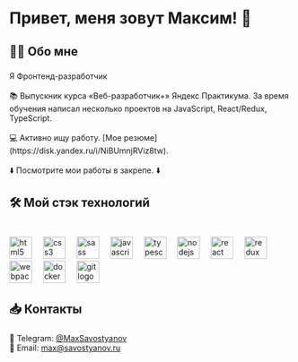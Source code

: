<h1 align="left">Привет, меня зовут Максим!  👋</h1>

###

<h2 align="left">👩‍💻  Обо мне</h2>

###

<p align="left">Я Фронтенд-разработчик<br><br>📚 Выпускник курса «Веб-разработчик+» Яндекс Практикума. За время обучения написал несколько проектов на JavaScript, React/Redux, TypeScript.<br><br>💻 Активно ищу работу. [Мое резюме](https://disk.yandex.ru/i/NiBUmnjRViz8tw).<br><br>⬇️ Посмотрите мои работы в закрепе. ⬇️</p>

###

<h2 align="left">🛠 Мой стэк технологий</h2>

###

<br clear="both">

<div align="left">
  <img src="https://cdn.jsdelivr.net/gh/devicons/devicon/icons/html5/html5-original.svg" height="40" alt="html5 logo"  />
  <img width="12" />
  <img src="https://cdn.jsdelivr.net/gh/devicons/devicon/icons/css3/css3-original.svg" height="40" alt="css3 logo"  />
  <img width="12" />
  <img src="https://cdn.jsdelivr.net/gh/devicons/devicon/icons/sass/sass-original.svg" height="40" alt="sass logo"  />
  <img width="12" />
  <img src="https://cdn.jsdelivr.net/gh/devicons/devicon/icons/javascript/javascript-original.svg" height="40" alt="javascript logo"  />
  <img width="12" />
  <img src="https://cdn.jsdelivr.net/gh/devicons/devicon/icons/typescript/typescript-original.svg" height="40" alt="typescript logo"  />
  <img width="12" />
  <img src="https://cdn.jsdelivr.net/gh/devicons/devicon/icons/nodejs/nodejs-original.svg" height="40" alt="nodejs logo"  />
  <img width="12" />
  <img src="https://cdn.jsdelivr.net/gh/devicons/devicon/icons/react/react-original.svg" height="40" alt="react logo"  />
  <img width="12" />
  <img src="https://cdn.jsdelivr.net/gh/devicons/devicon/icons/redux/redux-original.svg" height="40" alt="redux logo"  />
  <img width="12" />
  <img src="https://cdn.jsdelivr.net/gh/devicons/devicon/icons/webpack/webpack-original.svg" height="40" alt="webpack logo"  />
  <img width="12" />
  <img src="https://cdn.jsdelivr.net/gh/devicons/devicon/icons/docker/docker-original.svg" height="40" alt="docker logo"  />
  <img width="12" />
  <img src="https://cdn.jsdelivr.net/gh/devicons/devicon/icons/git/git-original.svg" height="40" alt="git logo"  />
</div>

###

<h2 align="left">📥 Контакты</h2>

###

💬 Telegram: [@MaxSavostyanov](https://t.me/MaxSavostyanov)<br>
📧 Email: [max@savostyanov.ru](mailto:max@savostyanov.ru)
